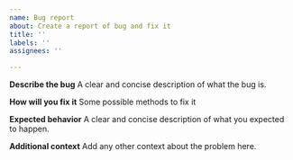 ```yaml
---
name: Bug report
about: Create a report of bug and fix it
title: ''
labels: ''
assignees: ''

---
```


**Describe the bug**
A clear and concise description of what the bug is.

**How will you fix it**
Some possible methods to fix it

**Expected behavior**
A clear and concise description of what you expected to happen.

**Additional context**
Add any other context about the problem here.
